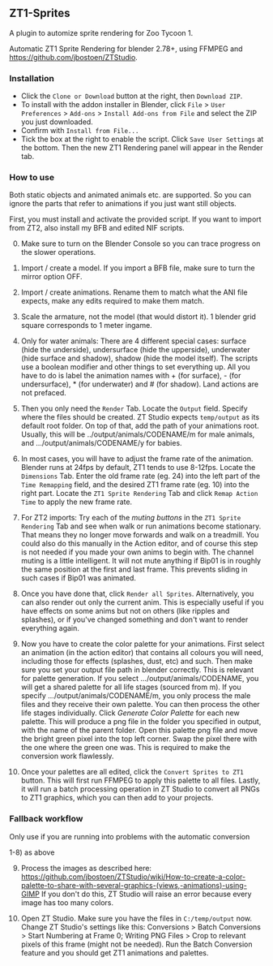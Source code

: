 ## ZT1-Sprites
A plugin to automize sprite rendering for Zoo Tycoon 1.

Automatic ZT1 Sprite Rendering for blender 2.78+, using FFMPEG and https://github.com/jbostoen/ZTStudio.


### Installation
- Click the `Clone or Download` button at the right, then `Download ZIP`.
- To install with the addon installer in Blender, click `File` > `User Preferences` > `Add-ons` > `Install Add-ons from File` and select the ZIP you just downloaded.
- Confirm with `Install from File...`
- Tick the box at the right to enable the script. Click `Save User Settings` at the bottom. Then the new ZT1 Rendering panel will appear in the Render tab.

### How to use

Both static objects and animated animals etc. are supported. So you can ignore the parts that refer to animations if you just want still objects.

First, you must install and activate the provided script. If you want to import from ZT2, also install my BFB and edited NIF scripts.

0) Make sure to turn on the Blender Console so you can trace progress on the slower operations.

1) Import / create a model. If you import a BFB file, make sure to turn the mirror option OFF.

2) Import / create animations. Rename them to match what the ANI file expects, make any edits required to make them match.

3) Scale the armature, not the model (that would distort it). 1 blender grid square corresponds to 1 meter ingame.

4) Only for water animals: There are 4 different special cases: surface (hide the underside), undersurface (hide the upperside), underwater (hide surface and shadow), shadow (hide the model itself). The scripts use a boolean modifier and other things to set everything up. All you have to do is label the animation names with + (for surface), - (for undersurface), * (for underwater) and # (for shadow). Land actions are not prefaced.

5) Then you only need the `Render` Tab.
Locate the `Output` field. Specify where the files should be created. ZT Studio expects `temp/output` as its default root folder. On top of that, add the path of your animations root. Usually, this will be ../output/animals/CODENAME/m for male animals, and .../output/animals/CODENAME/y for babies.

6) In most cases, you will have to adjust the frame rate of the animation. Blender runs at 24fps by default, ZT1 tends to use 8-12fps. Locate the `Dimensions` Tab. Enter the old frame rate (eg. 24) into the left part of the `Time Remapping` field, and the desired ZT1 frame rate (eg. 10) into the right part. Locate the `ZT1 Sprite Rendering` Tab and click `Remap Action Time` to apply the new frame rate.

7) For ZT2 imports: Try each of the _muting buttons_ in the `ZT1 Sprite Rendering` Tab and see when walk or run animations become stationary. That means they no longer move forwards and walk on a treadmill. You could also do this manually in the Action editor, and of course this step is not needed if you made your own anims to begin with. The channel muting is a little intelligent. It will not mute anything if Bip01 is in roughly the same position at the first and last frame. This prevents sliding in such cases if Bip01 was animated.

8) Once you have done that, click `Render all Sprites`. Alternatively, you can also render out only the current anim. This is especially useful if you have effects on some anims but not on others (like ripples and splashes), or if you've changed something and don't want to render everything again.

9) Now you have to create the color palette for your animations. First select an animation (in the action editor) that contains all colours you will need, including those for effects (splashes, dust, etc) and such. Then make sure you set your output file path in blender correctly. This is relevant for palette generation. If you select .../output/animals/CODENAME, you will get a shared palette for all life stages (sourced from m). If you specify .../output/animals/CODENAME/m, you only process the male files and they receive their own palette. You can then process the other life stages individually. Click _Generate Color Palette_ for each new palette. This will produce a png file in the folder you specified in output, with the name of the parent folder. Open this palette png file and move the bright green pixel into the top left corner. Swap the pixel there with the one where the green one was. This is required to make the conversion work flawlessly.

10) Once your palettes are all edited, click the `Convert Sprites to ZT1` button. This will first run FFMPEG to apply this palette to all files. Lastly, it will run a batch processing operation in ZT Studio to convert all PNGs to ZT1 graphics, which you can then add to your projects.


### Fallback workflow
Only use if you are running into problems with the automatic conversion

1-8) as above

9) Process the images as described here: https://github.com/jbostoen/ZTStudio/wiki/How-to-create-a-color-palette-to-share-with-several-graphics-(views,-animations)-using-GIMP If you don't do this, ZT Studio will raise an error because every image has too many colors.

10) Open ZT Studio. Make sure you have the files in `C:/temp/output` now. Change ZT Studio's settings like this: Conversions > Batch Conversions > Start Numbering at Frame 0; Writing PNG Files > Crop to relevant pixels of this frame (might not be needed). Run the Batch Conversion feature and you should get ZT1 animations and palettes.
